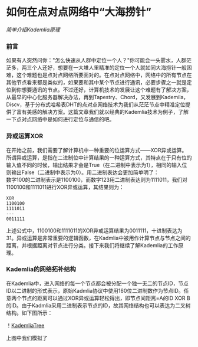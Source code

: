 # 如何在点对点网络中“大海捞针”


*简单介绍Kademlia原理*


### 前言


如果有人突然问你："怎么快速从人群中定位一个人？"你可能会一头雾水，人群茫茫多，两三个人还好，想要在一大堆人里精准的定位一个人就如同大海捞针一般困难，这个难题也是点对点网络所要面对的。在点对点网络中，网络中的所有节点在其他节点看来都是类似的，如果要和其中某个节点进行通讯，必要步骤之一就是定位到你想要通讯的节点。不过还好，计算机技术的发展让这个难题有了解决方案，从最早的中心化服务器解决办法，再到Tapestry、Chord，又发展到Kademila，Discv，基于分布式哈希表DHT的点对点网络技术为我们从茫茫节点中精准定位提供了富有美感的解决方案。这篇文章我们就以经典的Kademlia技术为例子，了解一下点对点网络中是如何进行定位与通信的吧。


### 异或运算XOR


在开始之前，我们需要了解计算机中一种重要的位运算方式——XOR异或运算。所谓异或运算，是指在二进制位中计算结果的一种运算方式，其特点在于只有位的输入值不同的时候，输出结果才会是True（在二进制中表示为1），相同的输入位则输出False（二进制中表示为0）。用二进制表达会更加简单明了：
<br>数字100的二进制表示是1100100，而数字123用二进制表达则为1111011，我们对1100100和1111011进行XOR异或运算，其结果则为：<br>

```
XOR
1100100
1111011
---
0011111
```

上述公式中，1100100和1111011的XOR异或运算结果为0011111，十进制表达为31。异或运算是非常重要的逻辑函数，在Kadmlia中被用作计算节点与节点之间的距离，并根据距离对节点进行分类。接下来我们将继续了解Kademlia的工作原理。


### Kademlia的网络拓补结构


在Kademlia中，进入网络的每一个节点都会被分配一个独一无二的节点ID，节点ID以二进制的形式表示，原始Kadmlia协议中使用160位二进制数作为节点ID。任意两个节点的距离可以通过XOR异或运算轻松得出，即节点间距离=A的ID XOR B的ID。由于Kadmlia采用二进制表示节点的ID，故其网络结构也可以表达为二叉树结构。如下图所示：

！[KademliaTree]()

上图中我们模拟了
